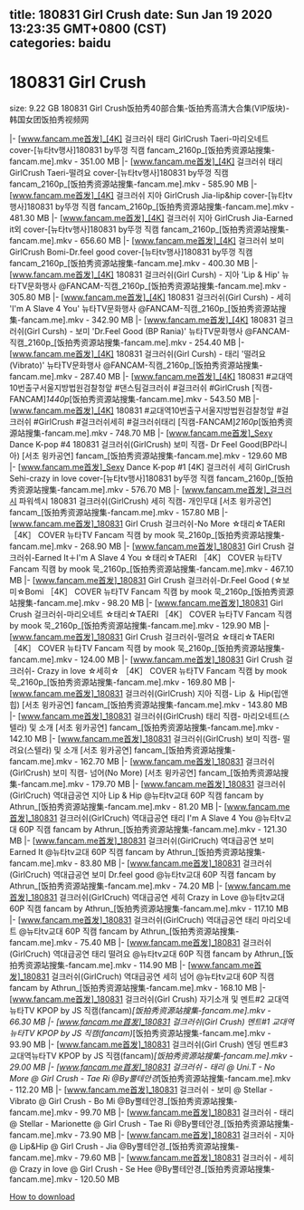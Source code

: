 
title: 180831 Girl Crush
date: Sun Jan 19 2020 13:23:35 GMT+0800 (CST)    
categories: baidu
---

# 180831 Girl Crush
size: 9.22 GB
 180831 Girl Crush饭拍秀40部合集-饭拍秀高清大合集(VIP版块)-韩国女团饭拍秀视频网
 
|- [www.fancam.me首发]_[4K] 걸크러쉬 태리 GirlCrush Taeri-마리오네트 cover-[뉴타tv행사]180831 by뚜껑 직캠 fancam_2160p_[饭拍秀资源站搜集-fancam.me].mkv - 351.00 MB
|- [www.fancam.me首发]_[4K] 걸크러쉬 태리 GirlCrush Taeri-떨려요 cover-[뉴타tv행사]180831 by뚜껑 직캠 fancam_2160p_[饭拍秀资源站搜集-fancam.me].mkv - 585.90 MB
|- [www.fancam.me首发]_[4K] 걸크러쉬 지아 GirlCrush Jia-lip&hip cover-[뉴타tv행사]180831 by뚜껑 직캠 fancam_2160p_[饭拍秀资源站搜集-fancam.me].mkv - 481.30 MB
|- [www.fancam.me首发]_[4K] 걸크러쉬 지아 GirlCrush Jia-Earned it외 cover-[뉴타tv행사]180831 by뚜껑 직캠 fancam_2160p_[饭拍秀资源站搜集-fancam.me].mkv - 656.60 MB
|- [www.fancam.me首发]_[4K] 걸크러쉬 보미 GirlCrush Bomi-Dr.feel good cover-[뉴타tv행사]180831 by뚜껑 직캠 fancam_2160p_[饭拍秀资源站搜集-fancam.me].mkv - 400.30 MB
|- [www.fancam.me首发]_[4K] 180831 걸크러쉬(Girl Cursh) - 지아 'Lip & Hip' 뉴타TV문화행사 @FANCAM-직캠_2160p_[饭拍秀资源站搜集-fancam.me].mkv - 305.80 MB
|- [www.fancam.me首发]_[4K] 180831 걸크러쉬(Girl Cursh) - 세히 'I'm A Slave 4 You' 뉴타TV문화행사 @FANCAM-직캠_2160p_[饭拍秀资源站搜集-fancam.me].mkv - 342.90 MB
|- [www.fancam.me首发]_[4K] 180831 걸크러쉬(Girl Cursh) - 보미 'Dr.Feel Good (BP Rania)' 뉴타TV문화행사 @FANCAM-직캠_2160p_[饭拍秀资源站搜集-fancam.me].mkv - 254.40 MB
|- [www.fancam.me首发]_[4K] 180831 걸크러쉬(Girl Cursh) - 태리 '떨려요 (Vibrato)' 뉴타TV문화행사 @FANCAM-직캠_2160p_[饭拍秀资源站搜集-fancam.me].mkv - 287.40 MB
|- [www.fancam.me首发]_[4K] 180831 #교대역10번출구서울지방법원검찰청앞 #댄스팀걸크러쉬 #걸크러쉬 #GirlCrush [직캠-FANCAM]_1440p_[饭拍秀资源站搜集-fancam.me].mkv - 543.50 MB
|- [www.fancam.me首发]_[4K] 180831 #교대역10번출구서울지방법원검찰청앞 #걸크러쉬 #GirlCrush #걸크러쉬세히 #걸크러쉬태리 [직캠-FANCAM]_2160p_[饭拍秀资源站搜集-fancam.me].mkv - 748.70 MB
|- [www.fancam.me首发]_Sexy Dance K-pop #4 180831 걸크러쉬(GirlCrush) 보미 직캠- Dr Feel Good(BP라니아) [서초 윙카공연] fancam_[饭拍秀资源站搜集-fancam.me].mkv - 129.60 MB
|- [www.fancam.me首发]_Sexy Dance K-pop #1 [4K] 걸크러쉬 세히 GirlCrush Sehi-crazy in love cover-[뉴타tv행사]180831 by뚜껑 직캠 fancam_2160p_[饭拍秀资源站搜集-fancam.me].mkv - 576.70 MB
|- [www.fancam.me首发]_걸크러시 파워섹시 180831 걸크러쉬(GirlCrush) 세히 직캠- 개인무대 [서초 윙카공연] fancam_[饭拍秀资源站搜集-fancam.me].mkv - 157.80 MB
|- [www.fancam.me首发]_180831 Girl Crush 걸크러쉬-No More ☆태리☆TAERI ［4K］ COVER 뉴타TV Fancam 직캠 by mook 묵_2160p_[饭拍秀资源站搜集-fancam.me].mkv - 268.90 MB
|- [www.fancam.me首发]_180831 Girl Crush 걸크러쉬-Earned It＋I'm A Slave 4 You ☆태리☆TAERI ［4K］ COVER 뉴타TV Fancam 직캠 by mook 묵_2160p_[饭拍秀资源站搜集-fancam.me].mkv - 467.10 MB
|- [www.fancam.me首发]_180831 Girl Crush 걸크러쉬-Dr.Feel Good (☆보미☆Bomi ［4K］ COVER 뉴타TV Fancam 직캠 by mook 묵_2160p_[饭拍秀资源站搜集-fancam.me].mkv - 98.20 MB
|- [www.fancam.me首发]_180831 Girl Crush 걸크러쉬-마리오네트 ☆태리☆TAERI ［4K］ COVER 뉴타TV Fancam 직캠 by mook 묵_2160p_[饭拍秀资源站搜集-fancam.me].mkv - 129.90 MB
|- [www.fancam.me首发]_180831 Girl Crush 걸크러쉬-떨려요 ☆태리☆TAERI ［4K］ COVER 뉴타TV Fancam 직캠 by mook 묵_2160p_[饭拍秀资源站搜集-fancam.me].mkv - 124.00 MB
|- [www.fancam.me首发]_180831 Girl Crush 걸크러쉬- Crazy in love ☆세히☆ ［4K］ COVER 뉴타TV Fancam 직캠 by mook 묵_2160p_[饭拍秀资源站搜集-fancam.me].mkv - 169.80 MB
|- [www.fancam.me首发]_180831 걸크러쉬(GirlCrush) 지아 직캠- Lip ＆ Hip(립앤힙) [서초 윙카공연] fancam_[饭拍秀资源站搜集-fancam.me].mkv - 143.80 MB
|- [www.fancam.me首发]_180831 걸크러쉬(GirlCrush) 태리 직캠- 마리오네트(스텔라) 및 소개 [서초 윙카공연] fancam_[饭拍秀资源站搜集-fancam.me].mkv - 142.10 MB
|- [www.fancam.me首发]_180831 걸크러쉬(GirlCrush) 보미 직캠- 떨려요(스텔라) 및 소개 [서초 윙카공연] fancam_[饭拍秀资源站搜集-fancam.me].mkv - 162.70 MB
|- [www.fancam.me首发]_180831 걸크러쉬(GirlCrush) 보미 직캠- 넘어(No More) [서초 윙카공연] fancam_[饭拍秀资源站搜集-fancam.me].mkv - 179.70 MB
|- [www.fancam.me首发]_180831 걸크러쉬(GirlCruch) 역대급공연 지아 Lip & Hip @뉴타tv교대 60P 직캠 fancam by Athrun_[饭拍秀资源站搜集-fancam.me].mkv - 81.20 MB
|- [www.fancam.me首发]_180831 걸크러쉬(GirlCruch) 역대급공연 태리 I'm A Slave 4 You @뉴타tv교대 60P 직캠 fancam by Athrun_[饭拍秀资源站搜集-fancam.me].mkv - 121.30 MB
|- [www.fancam.me首发]_180831 걸크러쉬(GirlCruch) 역대급공연 보미 Earned It @뉴타tv교대 60P 직캠 fancam by Athrun_[饭拍秀资源站搜集-fancam.me].mkv - 83.80 MB
|- [www.fancam.me首发]_180831 걸크러쉬(GirlCruch) 역대급공연 보미 Dr.feel good @뉴타tv교대 60P 직캠 fancam by Athrun_[饭拍秀资源站搜集-fancam.me].mkv - 74.20 MB
|- [www.fancam.me首发]_180831 걸크러쉬(GirlCruch) 역대급공연 세히 Crazy in Love @뉴타tv교대 60P 직캠 fancam by Athrun_[饭拍秀资源站搜集-fancam.me].mkv - 117.10 MB
|- [www.fancam.me首发]_180831 걸크러쉬(GirlCruch) 역대급공연 태리 마리오네트 @뉴타tv교대 60P 직캠 fancam by Athrun_[饭拍秀资源站搜集-fancam.me].mkv - 75.40 MB
|- [www.fancam.me首发]_180831 걸크러쉬(GirlCruch) 역대급공연 태리 떨려요 @뉴타tv교대 60P 직캠 fancam by Athrun_[饭拍秀资源站搜集-fancam.me].mkv - 114.90 MB
|- [www.fancam.me首发]_180831 걸크러쉬(GirlCruch) 역대급공연 세히 넘어 @뉴타tv교대 60P 직캠 fancam by Athrun_[饭拍秀资源站搜集-fancam.me].mkv - 168.10 MB
|- [www.fancam.me首发]_180831 걸크러쉬(Girl Crush) 자기소개 및 멘트#2 교대역뉴타TV KPOP by JS 직캠(fancam)_[饭拍秀资源站搜集-fancam.me].mkv - 66.30 MB
|- [www.fancam.me首发]_180831 걸크러쉬(Girl Crush) 멘트#1 교대역뉴타TV KPOP by JS 직캠(fancam)_[饭拍秀资源站搜集-fancam.me].mkv - 93.90 MB
|- [www.fancam.me首发]_180831 걸크러쉬(Girl Crush) 엔딩 멘트#3 교대역뉴타TV KPOP by JS 직캠(fancam)_[饭拍秀资源站搜集-fancam.me].mkv - 29.00 MB
|- [www.fancam.me首发]_180831 걸크러쉬 - 태리 @ Uni.T - No More @ Girl Crush - Tae Ri @By뿔테안경_[饭拍秀资源站搜集-fancam.me].mkv - 112.20 MB
|- [www.fancam.me首发]_180831 걸크러쉬 - 보미 @ Stellar - Vibrato @ Girl Crush - Bo Mi @By뿔테안경_[饭拍秀资源站搜集-fancam.me].mkv - 99.70 MB
|- [www.fancam.me首发]_180831 걸크러쉬 - 태리 @ Stellar - Marionette @ Girl Crush - Tae Ri @By뿔테안경_[饭拍秀资源站搜集-fancam.me].mkv - 73.90 MB
|- [www.fancam.me首发]_180831 걸크러쉬 - 지아 @ Lip&Hip @ Girl Crush - Jia @By뿔테안경_[饭拍秀资源站搜集-fancam.me].mkv - 79.60 MB
|- [www.fancam.me首发]_180831 걸크러쉬 - 세히 @ Crazy in love @ Girl Crush - Se Hee @By뿔테안경_[饭拍秀资源站搜集-fancam.me].mkv - 120.50 MB

[How to download](https://bpcam.bemobtrk.com/go/2ceec3aa-1ca2-46d6-b9ff-aaa5c184517c?jno=75)